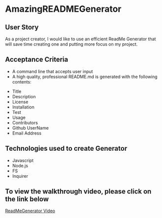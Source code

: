 # AmazingREADMEGenerator


## User Story

As a project creator, I would like to use an efficient ReadMe Generator that will save time creating one and putting more focus on my project.

## Acceptance Criteria

* A command line that accepts user input
* A high quality, professional README.md is generated with the following contents:
- Title
- Description
- License
- Installation
- Test
- Usage
- Contributors
- Github UserName
- Email Address

## Technologies used to create Generator

* Javascript
* Node.js
* FS
* Inquirer

## To view the walkthrough video, please click on the link below

[ReadMeGenerator Video](https://drive.google.com/file/d/1Y-cjkZ7O7ZnzO2D275xkmgRN3IDNQrSU/view)
